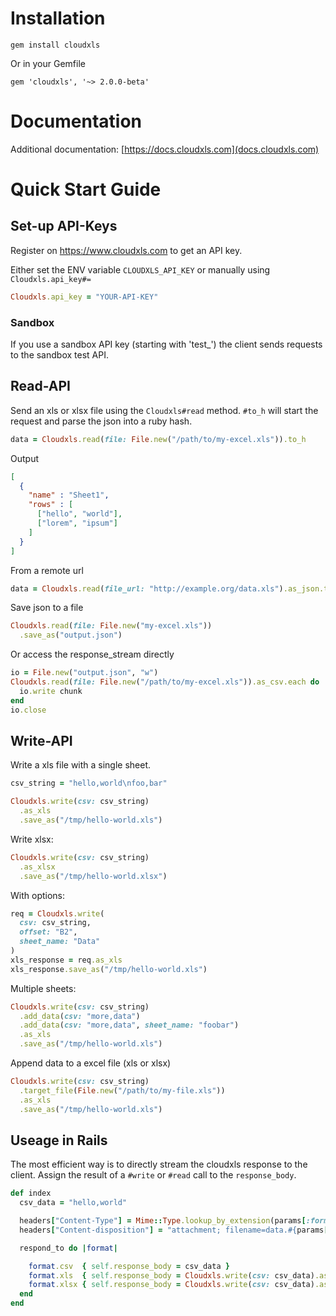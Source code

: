 # Installation

    gem install cloudxls

Or in your Gemfile

    gem 'cloudxls', '~> 2.0.0-beta'

# Documentation

Additional documentation: [https://docs.cloudxls.com](docs.cloudxls.com)

# Quick Start Guide

## Set-up API-Keys

Register on https://www.cloudxls.com to get an API key.

Either set the ENV variable `CLOUDXLS_API_KEY` or manually using `Cloudxls.api_key#=`

```ruby
Cloudxls.api_key = "YOUR-API-KEY"
```

### Sandbox

If you use a sandbox API key (starting with 'test_') the client sends requests
to the sandbox test API.

## Read-API

Send an xls or xlsx file using the `Cloudxls#read` method. `#to_h` will start the request and parse the json into a ruby hash.

```ruby
data = Cloudxls.read(file: File.new("/path/to/my-excel.xls")).to_h
```

Output

```json
[
  {
    "name" : "Sheet1",
    "rows" : [
      ["hello", "world"],
      ["lorem", "ipsum"]
    ]
  }
]
```

From a remote url

```ruby
data = Cloudxls.read(file_url: "http://example.org/data.xls").as_json.to_h
```

Save json to a file

```ruby
Cloudxls.read(file: File.new("my-excel.xls"))
  .save_as("output.json")
```

Or access the response_stream directly

```ruby
io = File.new("output.json", "w")
Cloudxls.read(file: File.new("/path/to/my-excel.xls")).as_csv.each do |chunk|
  io.write chunk
end
io.close
```

## Write-API

Write a xls file with a single sheet.

```ruby
csv_string = "hello,world\nfoo,bar"

Cloudxls.write(csv: csv_string)
  .as_xls
  .save_as("/tmp/hello-world.xls")

```

Write xlsx:

```ruby
Cloudxls.write(csv: csv_string)
  .as_xlsx
  .save_as("/tmp/hello-world.xlsx")
```

With options:

```ruby
req = Cloudxls.write(
  csv: csv_string,
  offset: "B2",
  sheet_name: "Data"
)
xls_response = req.as_xls
xls_response.save_as("/tmp/hello-world.xls")
```

Multiple sheets:

```ruby
Cloudxls.write(csv: csv_string)
  .add_data(csv: "more,data")
  .add_data(csv: "more,data", sheet_name: "foobar")
  .as_xls
  .save_as("/tmp/hello-world.xls")
```

Append data to a excel file (xls or xlsx)

```ruby
Cloudxls.write(csv: csv_string)
  .target_file(File.new("/path/to/my-file.xls"))
  .as_xls
  .save_as("/tmp/hello-world.xls")
```

## Useage in Rails

The most efficient way is to directly stream the cloudxls response to the client.
Assign the result of a `#write` or `#read` call to the `response_body`.

```ruby
def index
  csv_data = "hello,world"

  headers["Content-Type"] = Mime::Type.lookup_by_extension(params[:format])
  headers["Content-disposition"] = "attachment; filename=data.#{params[:format]}"

  respond_to do |format|

    format.csv  { self.response_body = csv_data }
    format.xls  { self.response_body = Cloudxls.write(csv: csv_data).as_xls }
    format.xlsx { self.response_body = Cloudxls.write(csv: csv_data).as_xlsx }
  end
end
```
